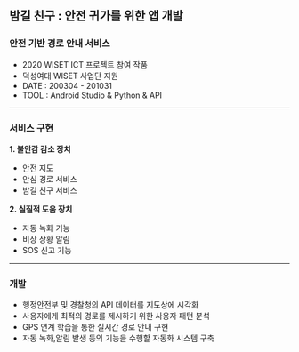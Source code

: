 ## 밤길 친구 : 안전 귀가를 위한 앱 개발 
### 안전 기반 경로 안내 서비스 
- 2020 WISET ICT 프로젝트 참여 작품
- 덕성여대 WISET 사업단 지원
- DATE : 200304 - 201031
- TOOL : Android Studio & Python & API
---
### 서비스 구현 
**1. 불안감 감소 장치**
  - 안전 지도 
  - 안심 경로 서비스 
  - 밤길 친구 서비스 
 
 **2. 실질적 도움 장치**
  - 자동 녹화 기능 
  - 비상 상황 알림
  - SOS 신고 기능
  ---
### 개발 
- 행정안전부 및 경찰청의 API 데이터를 지도상에 시각화
- 사용자에게 최적의 경로를 제시하기 위한 사용자 패턴 분석
- GPS 연계 학습을 통한 실시간 경로 안내 구현
- 자동 녹화,알림 발생 등의 기능을 수행할 자동화 시스템 구축
  

